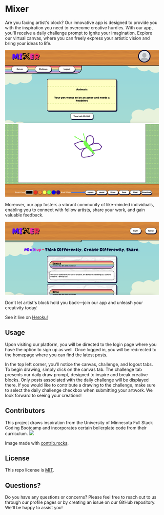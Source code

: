 # Mixer

Are you facing artist's block? Our innovative app is designed to provide you with the inspiration you need to overcome creative hurdles. With our app, you'll receive a daily challenge prompt to ignite your imagination. Explore our virtual canvas, where you can freely express your artistic vision and bring your ideas to life.

![Daily challenge prompt](assets/challenge.png)
![Canvas demo](assets/canvas.png)

Moreover, our app fosters a vibrant community of like-minded individuals, enabling you to connect with fellow artists, share your work, and gain valuable feedback.

![Homepage](assets/home.png)

 Don't let artist's block hold you back—join our app and unleash your creativity today!

See it live on [Heroku!](https://paint-mixer.herokuapp.com/)

## Usage 
Upon visiting our platform, you will be directed to the login page where you have the option to sign up as well. Once logged in, you will be redirected to the homepage where you can find the latest posts. 


In the top left corner, you'll notice the canvas, challenge, and logout tabs. To begin drawing, simply click on the canvas tab. The challenge tab presents our daily draw prompt, designed to inspire and break creative blocks. Only posts associated with the daily challenge will be displayed there. If you would like to contribute a drawing to the challenge, make sure to select the daily challenge checkbox when submitting your artwork. We look forward to seeing your creations!

## Contributors

This project draws inspiration from the University of Minnesota Full Stack Coding Bootcamp and incorporates certain boilerplate code from their curriculum. 
<a href="https://github.com/Gatewayss/mixer/graphs/contributors">
  <img src="https://contrib.rocks/image?repo=Gatewayss/mixer" />
</a>

Image made with [contrib.rocks](https://contrib.rocks). 
## License
This repo license is [MIT](https://opensource.org/license/mit/).

## Questions?
Do you have any questions or concerns? Please feel free to reach out to us through our profile pages or by creating an issue on our GitHub repository. We'll be happy to assist you!